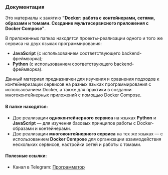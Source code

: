 ### Документация

Это материалы к занятию **"Docker: работа с контейнерами, сетями, образами и томами. Создание мультисервисного приложения с Docker Compose"**.

В приложенных папках находятся проекты-реализации одного и того же сервиса на двух языках программирования:
- **JavaScript** (с использованием соответствующего backend-фреймворка);
- **Python** (с использованием соответствующего backend-фреймворка).

Данный материал предназначен для изучения и сравнения подходов к контейнеризации сервисов на разных языках программирования с использованием Docker, а также для практики в создании многоконтейнерных приложений с помощью Docker Compose.

#### В папке находятся:
- Две реализации **одноконтейнерного сервиса** на языках **Python** и **JavaScript** — для изучения базовых принципов работы с Docker-образами и контейнерами.
- Две реализации **многоконтейнерного сервиса** на тех же языках — с использованием **Docker Compose** для организации взаимодействия нескольких сервисов, настройки сетей и работы с томами.

#### Полезные ссылки:
- Канал в Telegram: [Программатор](https://t.me/programtor)
